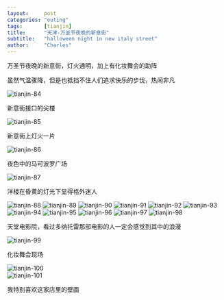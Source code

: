 ```yaml
---
layout:     post
categories: "outing"
tags:       [tianjin]
title:      "天津-万圣节夜晚的新意街"
subtitle:   "halloween night in new italy street"
author:     "Charles"
---
```


万圣节夜晚的新意街，灯火通明，加上有化妆舞会的助阵

虽然气温骤降，但是也抵挡不住人们追求快乐的步伐，热闹非凡

![tianjin-84]({{site.imageurl}}/tianjin-84.jpg)       

新意街接口的尖楼

![tianjin-85]({{site.imageurl}}/tianjin-85.jpg)      
 
新意街上灯火一片
 
![tianjin-86]({{site.imageurl}}/tianjin-86.jpg)
       
夜色中的马可波罗广场
       
![tianjin-87]({{site.imageurl}}/tianjin-87.jpg)

洋楼在昏黄的灯光下显得格外迷人

![tianjin-88]({{site.imageurl}}/tianjin-88.jpg)
![tianjin-89]({{site.imageurl}}/tianjin-89.jpg)
![tianjin-90]({{site.imageurl}}/tianjin-90.jpg)
![tianjin-91]({{site.imageurl}}/tianjin-91.jpg)
![tianjin-92]({{site.imageurl}}/tianjin-92.jpg)
![tianjin-93]({{site.imageurl}}/tianjin-93.jpg)
![tianjin-94]({{site.imageurl}}/tianjin-94.jpg)
![tianjin-95]({{site.imageurl}}/tianjin-95.jpg)
![tianjin-96]({{site.imageurl}}/tianjin-96.jpg)
![tianjin-97]({{site.imageurl}}/tianjin-97.jpg)
![tianjin-98]({{site.imageurl}}/tianjin-98.jpg)
       
天堂电影院，看过多纳托雷那部电影的人一定会感觉到其中的浪漫
       
![tianjin-99]({{site.imageurl}}/tianjin-99.jpg)  
     
化妆舞会现场
     
![tianjin-100]({{site.imageurl}}/tianjin-100.jpg)       
![tianjin-101]({{site.imageurl}}/tianjin-101.jpg)
       
我特别喜欢这家店里的壁画